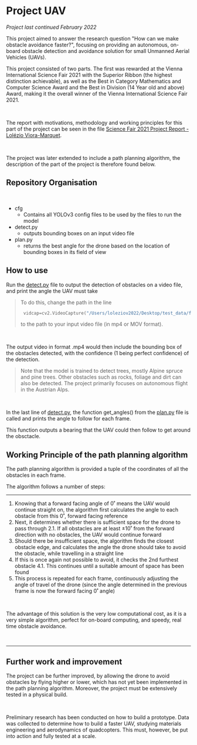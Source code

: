 # Project UAV

_Project last continued February 2022_

This project aimed to answer the research question "How can we make obstacle avoidance faster?", focusing on providing an autonomous, on-board obstacle detection and avoidance solution for small Unmanned Aerial Vehicles (UAVs).

This project consisted of two parts. The first was rewarded at the Vienna International Science Fair 2021 with the Superior Ribbon (the highest distinction achievable), as well as the Best in Category Mathematics and Computer Science Award and the Best in Division (14 Year old and above) Award, making it the overall winner of the Vienna International Science Fair 2021.

<br>

The report with motivations, methodology and working principles for this part of the project can be seen in the file [Science Fair 2021 Project Report - Lolézio Viora-Marquet](https://github.com/lolzio5/uavproject/blob/main/Science%20Fair%202021%20Project%20Report%20-%20%20Lolézio%20Viora-Marquet.pdf).

<br>

The project was later extended to include a path planning algorithm, the description of the part of the project is therefore found below.

## Repository Organisation

<br>

- cfg
  - Contains all YOLOv3 config files to be used by the files to run the model
- detect.py
  - outputs bounding boxes on an input video file
- plan.py
  - returns the best angle for the drone based on the location of bounding boxes in its field of view 
 
## How to use

Run the [detect.py](https://github.com/lolzio5/uavproject/blob/main/detect.py) file to output the detection of obstacles on a video file, and print the angle the UAV must take

> To do this, change the path in the line
> ``` python
>  vidcap=cv2.VideoCapture("/Users/loleziov2022/Desktop/test_data/film4.MOV")
> ```
> to the path to your input video file (in mp4 or MOV format).

<br>

The output video in format .mp4 would then include the bounding box of the obstacles detected, with the confidence (1 being perfect confidence) of the detection.

> Note that the model is trained to detect trees, mostly Alpine spruce and pine trees. Other obstacles such as rocks, foliage and dirt can also be detected.
> The project primarily focuses on autonomous flight in the Austrian Alps.

<br>

In the last line of [detect.py](https://github.com/lolzio5/uavproject/blob/main/detect.py), the function get_angles() from the [plan.py](https://github.com/lolzio5/uavproject/blob/main/plan.py) file is called and prints the angle to follow for each frame.

This function outputs a bearing that the UAV could then follow to get around the obsctacle.

## Working Principle of the path planning algorithm

The path planning algorithm is provided a tuple of the coordinates of all the obstacles in each frame. 

The algorithm follows a number of steps:

---

1. Knowing that a forward facing angle of 0˚ means the UAV would continue straight on, the algorithm first calculates the angle to each obstacle from this 0˚, forward facing reference
2. Next, it determines whether there is sufficient space for the drone to pass through
    2.1. If all obstacles are at least ±10˚ from the forward direction with no obstacles, the UAV would continue forward
3. Should there be insufficient space, the algorithm finds the closest obstacle edge, and calculates the angle the drone should take to avoid the obstacle, while travelling in a straight line
4. If this is once again not possible to avoid, it checks the 2nd furthest obstacle
    4.1. This continues until a suitable amount of space has been found
5. This process is repeated for each frame, continuously adjusting the angle of travel of the drone (since the angle determined in the previous frame is now the forward facing 0˚ angle)

<br>

The advantage of this solution is the very low computational cost, as it is a very simple algorithm, perfect for on-board computing, and speedy, real time obstacle avoidance.

<br>

---

## Further work and improvement

The project can be further improved, by allowing the drone to avoid obstacles by flying higher or lower, which has not yet been implemented in the path planning algorithm. Moreover, the project must be extensively tested in a physical build. 

<br>

Preliminary research has been conducted on how to build a prototype. Data was collected to determine how to build a faster UAV, studying materials engineering and aerodynamics of quadcopters. This must, however, be put into action and fully tested at a scale.
